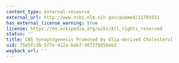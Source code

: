 ```yaml
---
content_type: external-resource
external_url: http://www.ncbi.nlm.nih.gov/pubmed/11701931
has_external_license_warning: true
license: https://en.wikipedia.org/wiki/All_rights_reserved
status: ''
title: CNS Synaptogenesis Promoted by Glia-derived Cholesterol
uid: 75e5fcd6-5f7e-412a-bab7-d672f695beb2
wayback_url: ''
---
```

